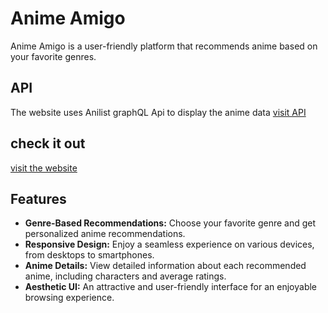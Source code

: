 # Anime Amigo
Anime Amigo is a user-friendly platform that recommends anime based on your favorite genres.

## API
The website uses Anilist graphQL Api to display the anime data [visit API](https://anilist.gitbook.io/anilist-apiv2-docs/overview/graphql/getting-started)

## check it out
[visit the website]([https://anime-amigo.netlify.app/](https://anime-amigo.vercel.app/))
## Features
- **Genre-Based Recommendations:** Choose your favorite genre and get personalized anime recommendations.
- **Responsive Design:** Enjoy a seamless experience on various devices, from desktops to smartphones.
- **Anime Details:** View detailed information about each recommended anime, including characters and average ratings.
- **Aesthetic UI:** An attractive and user-friendly interface for an enjoyable browsing experience.
